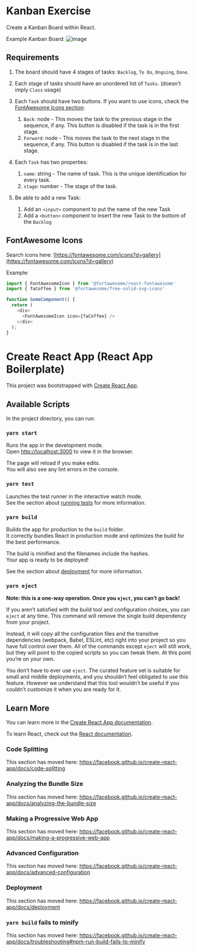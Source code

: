 # Kanban Exercise

Create a Kanban Board within React.

Example Kanban Board:
![image](https://user-images.githubusercontent.com/4350404/133505867-55f4052c-72e9-4803-861a-071fa41e55a4.png)

## Requirements

1. The board should have 4 stages of tasks: `Backlog`, `To Do`, `Ongoing`, `Done`.
2. Each stage of tasks should have an unordered list of `Tasks`. (doesn't imply `Class` usage)
3. Each `Task` should have two buttons. If you want to use icons, check the [FontAwesome Icons section](#fontawesome-icons):

   1. `Back`: node -  This moves the task to the previous stage in the sequence, if any. This button is disabled if the task is in the first stage.
   2. `Forward`: node -  This moves the task to the next stage in the sequence, if any. This button is disabled if the task is in the last stage.

4. Each `Task` has two properties:

   1. `name`: string - The name of task. This is the unique identification for every task.
   2. `stage`: number - The stage of the task.

5. Be able to add a new Task:

   1. Add an `<input>` component to put the name of the new Task
   2. Add a `<button>` component to insert the new Task to the bottom of the `Backlog`

## FontAwesome Icons

Search icons here:
[https://fontawesome.com/icons?d=gallery](https://fontawesome.com/icons?d=gallery)

Example:

```js
import { FontAwesomeIcon } from '@fortawesome/react-fontawesome'
import { faCoffee } from '@fortawesome/free-solid-svg-icons'

function SomeComponent() {
  return (
    <div>
      <FontAwesomeIcon icon={faCoffee} />
    </div>
  );
}
```

# Create React App (React App Boilerplate)

This project was bootstrapped with [Create React App](https://github.com/facebook/create-react-app).

## Available Scripts

In the project directory, you can run:

### `yarn start`

Runs the app in the development mode.<br />
Open [http://localhost:3000](http://localhost:3000) to view it in the browser.

The page will reload if you make edits.<br />
You will also see any lint errors in the console.

### `yarn test`

Launches the test runner in the interactive watch mode.<br />
See the section about [running tests](https://facebook.github.io/create-react-app/docs/running-tests) for more information.

### `yarn build`

Builds the app for production to the `build` folder.<br />
It correctly bundles React in production mode and optimizes the build for the best performance.

The build is minified and the filenames include the hashes.<br />
Your app is ready to be deployed!

See the section about [deployment](https://facebook.github.io/create-react-app/docs/deployment) for more information.

### `yarn eject`

**Note: this is a one-way operation. Once you `eject`, you can’t go back!**

If you aren’t satisfied with the build tool and configuration choices, you can `eject` at any time. This command will remove the single build dependency from your project.

Instead, it will copy all the configuration files and the transitive dependencies (webpack, Babel, ESLint, etc) right into your project so you have full control over them. All of the commands except `eject` will still work, but they will point to the copied scripts so you can tweak them. At this point you’re on your own.

You don’t have to ever use `eject`. The curated feature set is suitable for small and middle deployments, and you shouldn’t feel obligated to use this feature. However we understand that this tool wouldn’t be useful if you couldn’t customize it when you are ready for it.

## Learn More

You can learn more in the [Create React App documentation](https://facebook.github.io/create-react-app/docs/getting-started).

To learn React, check out the [React documentation](https://reactjs.org/).

### Code Splitting

This section has moved here: https://facebook.github.io/create-react-app/docs/code-splitting

### Analyzing the Bundle Size

This section has moved here: https://facebook.github.io/create-react-app/docs/analyzing-the-bundle-size

### Making a Progressive Web App

This section has moved here: https://facebook.github.io/create-react-app/docs/making-a-progressive-web-app

### Advanced Configuration

This section has moved here: https://facebook.github.io/create-react-app/docs/advanced-configuration

### Deployment

This section has moved here: https://facebook.github.io/create-react-app/docs/deployment

### `yarn build` fails to minify

This section has moved here: https://facebook.github.io/create-react-app/docs/troubleshooting#npm-run-build-fails-to-minify
